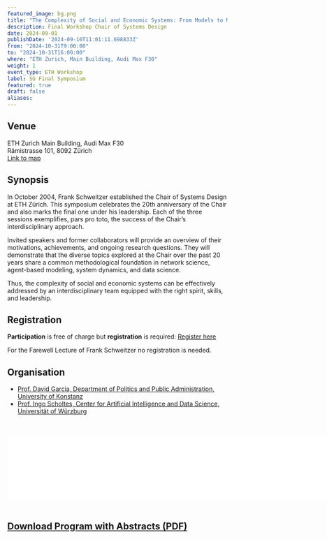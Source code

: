 ```yaml
---
featured_image: bg.png
title: "The Complexity of Social and Economic Systems: From Models to Measures" 
description: Final Workshop Chair of Systems Design 
date: 2024-09-01
publishDate: '2024-09-16T11:01:11.698833Z'
from: "2024-10-31T9:00:00"
to: "2024-10-31T16:00:00"
where: "ETH Zurich, Main Building, Audi Max F30"
weight: 1
event_type: ETH Workshop
label: SG Final Symposium
featured: true
draft: false
aliases:
---
```


<!-- ![group_pic.jpeg](group_pic.jpeg) -->

## Venue

ETH Zurich Main Building, Audi Max F30 <br>
Rämistrasse 101, 8092 Zürich</br>
[Link to map](https://maps.app.goo.gl/cNFRoJCtQpPJrCpa8)

<!--
<a href="https://www.sg.ethz.ch/final-workshop-form/" style="display: inline-block; padding: 8px 16px; font-size: 16px; font-weight: bold; color: white; background-color: #581616; border-radius: 5px; text-decoration: none; transition: transform 0.2s;">
  Register Here
</a>

<style>
a:hover {
    transform: translateY(-3px);
}
</style>
-->

## Synopsis


In October 2004, Frank Schweitzer established the Chair of Systems Design at ETH Zürich. This symposium celebrates the 20th anniversary of the Chair and also marks the final one under his leadership. Each of the three sessions exemplifies, pars pro toto, the success of the Chair’s interdisciplinary approach.

Invited speakers and former collaborators will provide an overview of their motivations, achievements, and ongoing research questions. They will demonstrate that the diverse topics explored at the Chair over the past 20 years share a common methodological foundation in network science, agent-based modeling, system dynamics, and data science.

Thus, the complexity of social and economic systems can be
effectively addressed by an interdisciplinary team equipped
with the right spirit, skills, and leadership.

## Registration 

**Participation** is free of charge but **registration** is
required: [Register here]()

For the Farewell Lecture of Frank Schweitzer no registration
is needed. 

## Organisation

- [Prof. David Garcia, Department of Politics and Public Administration, University of Konstanz](https://dgarcia.eu/curriculum-vitae/)
- [Prof. Ingo Scholtes,  Center for Artificial Intelligence
  and Data Science, Universität of Würzburg](https://www.ingoscholtes.net/)


## 
<p style="text-align:center;">&nbsp;
<iframe  src="group.png" width="200%" frameborder="0" allowfullscreen="true">
</iframe>&nbsp;
</p>

## 

## [Download Program with Abstracts (PDF)](SG-Final-Symposium-Program.pdf)


